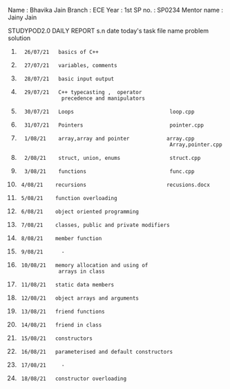 Name   : Bhavika Jain
Branch : ECE
Year   : 1st
SP no. : SP0234
Mentor name : Jainy Jain

STUDYPOD2.0 DAILY REPORT
s.n      date       today's task                       file name            problem          solution
1.       26/07/21   basics of C++
2.       27/07/21   variables, comments
3.       28/07/21   basic input output
4.       29/07/21   C++ typecasting ,  operator
                     precedence and manipulators



                    
              

5.       30/07/21   Loops                               loop.cpp 
6.       31/07/21   Pointers                            pointer.cpp
7.       1/08/21    array,array and pointer            array.cpp
                                                        Array,pointer.cpp
8.       2/08/21    struct, union, enums                struct.cpp
9.       3/08/21    functions                           func.cpp                                       
10.      4/08/21    recursions                          recusions.docx
11.      5/08/21    function overloading
12.      6/08/21    object oriented programming
13.      7/08/21    classes, public and private modifiers
14.      8/08/21    member function
15.      9/08/21      -
16.      10/08/21   memory allocation and using of 
                     arrays in class
17.      11/08/21   static data members
18.      12/08/21   object arrays and arguments
19.      13/08/21   friend functions
20.      14/08/21   friend in class
21.      15/08/21   constructors
22.      16/08/21   parameterised and default constructors
23.      17/08/21     -
24.      18/08/21   constructor overloading

